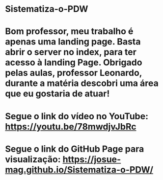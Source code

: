 # Sistematiza-o-PDW

# Bom professor, meu trabalho é apenas uma landing page. Basta abrir o server no index, para ter acesso à landing Page. Obrigado pelas aulas, professor Leonardo, durante a matéria descobri uma área que eu gostaria de atuar!

# Segue o link do vídeo no YouTube: https://youtu.be/78mwdjvJbRc

# Segue o link do GitHub Page para visualização: https://josue-mag.github.io/Sistematiza-o-PDW/